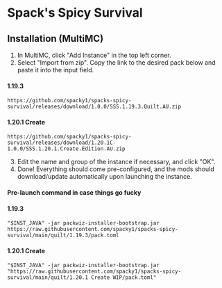 # Spack's Spicy Survival

## Installation (MultiMC)
1. In MultiMC, click "Add Instance" in the top left corner.
2. Select "Import from zip". Copy the link to the desired pack below and paste it into the input field.
#### 1.19.3
```
https://github.com/spacky1/spacks-spicy-survival/releases/download/1.0.0/SSS.1.19.3.Quilt.AU.zip
```
#### 1.20.1 Create
```
https://github.com/spacky1/spacks-spicy-survival/releases/download/1.20.1C-1.0.0/SSS.1.20.1.Create.Edition.AU.zip
```
3. Edit the name and group of the instance if necessary, and click "OK".
4. Done! Everything should come pre-configured, and the mods should download/update automatically upon launching the instance.

#### Pre-launch command in case things go fucky

#### 1.19.3
```"$INST_JAVA" -jar packwiz-installer-bootstrap.jar https://raw.githubusercontent.com/spacky1/spacks-spicy-survival/main/quilt/1.19.3/pack.toml```
#### 1.20.1 Create
```"$INST_JAVA" -jar packwiz-installer-bootstrap.jar "https://raw.githubusercontent.com/spacky1/spacks-spicy-survival/main/quilt/1.20.1 Create WIP/pack.toml"```
